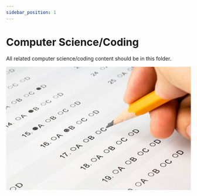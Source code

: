 ```yaml
---
sidebar_position: 1
---
```


# Computer Science/Coding

All related computer science/coding content should be in this folder.


![test test](./img/test.avif)
